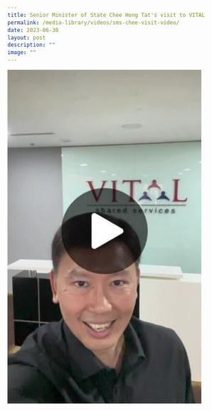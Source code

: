 ```yaml
---
title: Senior Minister of State Chee Hong Tat's visit to VITAL
permalink: /media-library/videos/sms-chee-visit-video/
date: 2023-06-30
layout: post
description: ""
image: ""
---
```

<a href="https://vt.tiktok.com/ZSLAxhXD2/"><img src="/images/media/sms chee 01.jpg"></a>